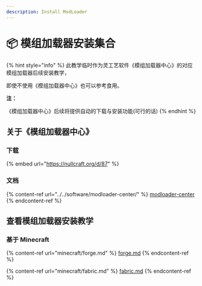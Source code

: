 ```yaml
---
description: Install ModLoader
---
```


# 📦 模组加载器安装集合

{% hint style="info" %}
此教学临时作为灵工艺软件《模组加载器中心》的对应模组加载器后续安装教学，

即使不使用《模组加载器中心》也可以参考食用。

**注：**

《模组加载器中心》后续将提供自动的下载与安装功能(可行的话)
{% endhint %}

## 关于《模组加载器中心》

### 下载

{% embed url="https://nullcraft.org/d/87" %}

### 文档

{% content-ref url="../../software/modloader-center/" %}
[modloader-center](../../software/modloader-center/)
{% endcontent-ref %}

## 查看模组加载器安装教学

### 基于 Minecraft

{% content-ref url="minecraft/forge.md" %}
[forge.md](minecraft/forge.md)
{% endcontent-ref %}

{% content-ref url="minecraft/fabric.md" %}
[fabric.md](minecraft/fabric.md)
{% endcontent-ref %}

